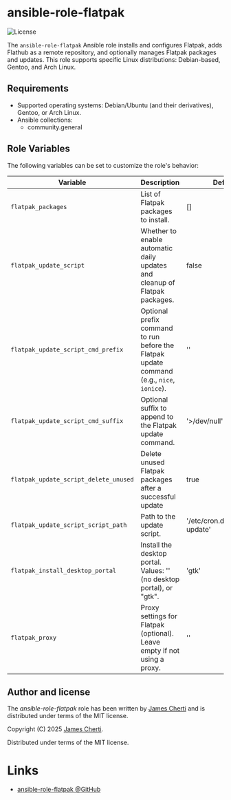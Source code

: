 # ansible-role-flatpak
![License](https://img.shields.io/github/license/jamescherti/ansible-role-flatpak)

The `ansible-role-flatpak` Ansible role installs and configures Flatpak, adds Flathub as a remote repository, and optionally manages Flatpak packages and updates. This role supports specific Linux distributions: Debian-based, Gentoo, and Arch Linux.

## Requirements

- Supported operating systems: Debian/Ubuntu (and their derivatives), Gentoo, or Arch Linux.
- Ansible collections:
  - community.general

## Role Variables

The following variables can be set to customize the role's behavior:

| Variable                              | Description                                                                                   | Default                          |
|---------------------------------------|-----------------------------------------------------------------------------------------------|----------------------------------|
| `flatpak_packages`                    | List of Flatpak packages to install.                                                          | []                               |
| `flatpak_update_script`               | Whether to enable automatic daily updates and cleanup of Flatpak packages.                    | false                            |
| `flatpak_update_script_cmd_prefix`    | Optional prefix command to run before the Flatpak update command (e.g., `nice`, `ionice`).    | ''                               |
| `flatpak_update_script_cmd_suffix`    | Optional suffix to append to the Flatpak update command.                                      | '>/dev/null'                     |
| `flatpak_update_script_delete_unused` | Delete unused Flatpak packages after a successful update                                      | true                             |
| `flatpak_update_script_script_path`   | Path to the update script.                                                                    | '/etc/cron.daily/flatpak-update' |
| `flatpak_install_desktop_portal`      | Install the desktop portal. Values: '' (no desktop portal), or "gtk".                         | 'gtk'                            |
| `flatpak_proxy`                       | Proxy settings for Flatpak (optional). Leave empty if not using a proxy.                      | ''                               |

## Author and license

The *ansible-role-flatpak* role has been written by [James Cherti](https://www.jamescherti.com/) and is distributed under terms of the MIT license.

Copyright (C) 2025 [James Cherti](https://www.jamescherti.com).

Distributed under terms of the MIT license.

# Links

- [ansible-role-flatpak @GitHub](https://github.com/jamescherti/ansible-role-flatpak)
